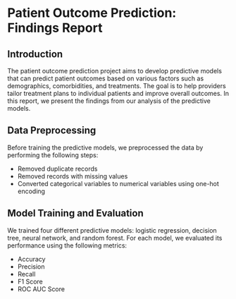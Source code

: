 # Patient Outcome Prediction: Findings Report

## Introduction

The patient outcome prediction project aims to develop predictive models that can predict patient outcomes based on various factors such as demographics, comorbidities, and treatments. The goal is to help providers tailor treatment plans to individual patients and improve overall outcomes. In this report, we present the findings from our analysis of the predictive models.

## Data Preprocessing

Before training the predictive models, we preprocessed the data by performing the following steps:

* Removed duplicate records
* Removed records with missing values
* Converted categorical variables to numerical variables using one-hot encoding

## Model Training and Evaluation
We trained four different predictive models: logistic regression, decision tree, neural network, and random forest. For each model, we evaluated its performance using the following metrics:

* Accuracy
* Precision
* Recall
* F1 Score
* ROC AUC Score
